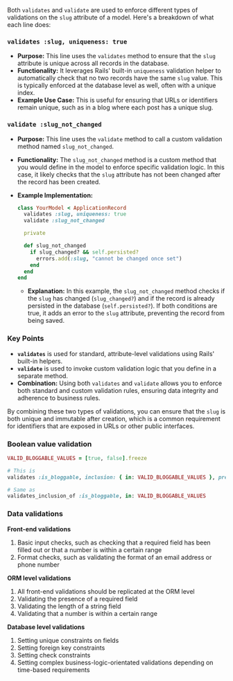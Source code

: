 Both `validates` and `validate` are used to enforce different types of validations on the `slug` attribute of a model. Here's a breakdown of what each line does:

### `validates :slug, uniqueness: true`

- **Purpose:** This line uses the `validates` method to ensure that the `slug` attribute is unique across all records in the database.
- **Functionality:** It leverages Rails' built-in `uniqueness` validation helper to automatically check that no two records have the same `slug` value. This is typically enforced at the database level as well, often with a unique index.
- **Example Use Case:** This is useful for ensuring that URLs or identifiers remain unique, such as in a blog where each post has a unique slug.

### `validate :slug_not_changed`

- **Purpose:** This line uses the `validate` method to call a custom validation method named `slug_not_changed`.
- **Functionality:** The `slug_not_changed` method is a custom method that you would define in the model to enforce specific validation logic. In this case, it likely checks that the `slug` attribute has not been changed after the record has been created.
- **Example Implementation:**

  ```ruby
  class YourModel < ApplicationRecord
    validates :slug, uniqueness: true
    validate :slug_not_changed

    private

    def slug_not_changed
      if slug_changed? && self.persisted?
        errors.add(:slug, "cannot be changed once set")
      end
    end
  end
  ```

  - **Explanation:** In this example, the `slug_not_changed` method checks if the `slug` has changed (`slug_changed?`) and if the record is already persisted in the database (`self.persisted?`). If both conditions are true, it adds an error to the `slug` attribute, preventing the record from being saved.

### Key Points

- **`validates`** is used for standard, attribute-level validations using Rails' built-in helpers.
- **`validate`** is used to invoke custom validation logic that you define in a separate method.
- **Combination:** Using both `validates` and `validate` allows you to enforce both standard and custom validation rules, ensuring data integrity and adherence to business rules.

By combining these two types of validations, you can ensure that the `slug` is both unique and immutable after creation, which is a common requirement for identifiers that are exposed in URLs or other public interfaces.

### Boolean value validation

```ruby
VALID_BLOGGABLE_VALUES = [true, false].freeze

# This is
validates :is_bloggable, inclusion: { in: VALID_BLOGGABLE_VALUES }, presence: true

# Same as
validates_inclusion_of :is_bloggable, in: VALID_BLOGGABLE_VALUES
```

### Data validations

**Front-end validations**

1. Basic input checks, such as checking that a required field has been filled out or that a number is within a certain range
1. Format checks, such as validating the format of an email address or phone number

**ORM level validations**

1. All front-end validations should be replicated at the ORM level
1. Validating the presence of a required field
1. Validating the length of a string field
1. Validating that a number is within a certain range

**Database level validations**

1. Setting unique constraints on fields
1. Setting foreign key constraints
1. Setting check constraints
1. Setting complex business-logic-orientated validations depending on time-based requirements
